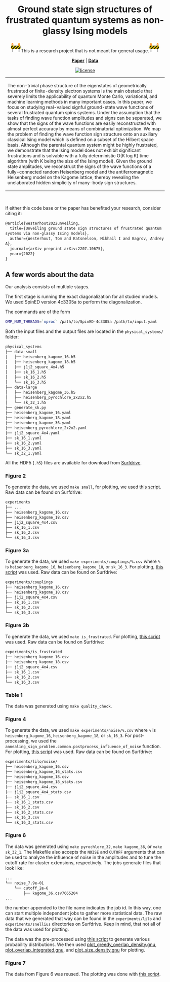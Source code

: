 <h1 align="center">
Ground state sign structures of frustrated quantum systems as non-glassy Ising models
</h1>

<div align="center">

<img src="assets/construction_1f6a7.png" width="32">This is a research project that is not meant for general usage.<img src="assets/construction_1f6a7.png" width="32"><br>

[**Paper**](https://arxiv.org/abs/2207.10675) | [**Data**](https://surfdrive.surf.nl/files/index.php/s/Ec5CILNO5tbXlVk)

[![license](https://img.shields.io/github/license/twesterhout/annealing-sign-problem.svg?style=flat-square)](LICENSE)


<table>
<tr>
<td>

The non-trivial phase structure of the eigenstates of geometrically frustrated
or finite-density electron systems is the main obstacle that severely limits
the applicability of quantum Monte Carlo, variational, and machine learning
methods in many important cases. In this paper, we focus on studying
real-valued signful ground-state wave functions of several frustrated quantum
spins systems. Under the assumption that the tasks of finding wave function
amplitudes and signs can be separated, we show that the signs of the wave
functions are easily reconstructed with almost perfect accuracy by means of
combinatorial optimization. We map the problem of finding the wave function
sign structure onto an auxiliary classical Ising model which is defined on a
subset of the Hilbert space basis. Although the parental quantum system might
be highly frustrated, we demonstrate that the Ising model does not exhibit
significant frustrations and is solvable with a fully deterministic O(K log K)
time algorithm (with K being the size of the Ising model). Given the ground
state amplitudes, we reconstruct the signs of the wave functions of a
fully-connected random Heisenberg model and the antiferromagnetic Heisenberg
model on the Kagome lattice, thereby revealing the unelaborated hidden
simplicity of many-body sign structures.

</td>
</tr>
</table>

</div>

<br />

If either this code base or the paper has benefited your research, consider citing it:

```
@article{westerhout2022unveiling,
  title={Unveiling ground state sign structures of frustrated quantum systems via non-glassy Ising models},
  author={Westerhout, Tom and Katsnelson, Mikhail I and Bagrov, Andrey A},
  journal={arXiv preprint arXiv:2207.10675},
  year={2022}
}
```

## A few words about the data

Our analysis consists of multiple stages.

The first stage is running the exact diagonalization for all studied models. We
used SpinED version 4c3305a to perform the diagonalization.

The commands are of the form

```bash
OMP_NUM_THREADS=`nproc` /path/to/SpinED-4c3305a /path/to/input.yaml
```

Both the input files and the output files are located in the `physical_systems/` folder:

```
physical_systems
├── data-small
│   ├── heisenberg_kagome_16.h5
│   ├── heisenberg_kagome_18.h5
│   ├── j1j2_square_4x4.h5
│   ├── sk_16_1.h5
│   ├── sk_16_2.h5
│   └── sk_16_3.h5
├── data-large
│   ├── heisenberg_kagome_36.h5
│   ├── heisenberg_pyrochlore_2x2x2.h5
│   └── sk_32_1.h5
├── generate_sk.py
├── heisenberg_kagome_16.yaml
├── heisenberg_kagome_18.yaml
├── heisenberg_kagome_36.yaml
├── heisenberg_pyrochlore_2x2x2.yaml
├── j1j2_square_4x4.yaml
├── sk_16_1.yaml
├── sk_16_2.yaml
├── sk_16_3.yaml
└── sk_32_1.yaml
```

All the HDF5 (`.h5`) files are available for download from
[Surfdrive](https://surfdrive.surf.nl/files/index.php/s/Ec5CILNO5tbXlVk).


### Figure 2

To generate the data, we used `make small`, for plotting, we used [this
script](./figures/plot_annealing_on_small_systems.gnu). Raw data can be found
on Surfdrive:

```
experiments
├── ...
├── heisenberg_kagome_16.csv
├── heisenberg_kagome_18.csv
├── j1j2_square_4x4.csv
├── sk_16_1.csv
├── sk_16_2.csv
└── sk_16_3.csv
```

### Figure 3a

To generate the data, we used `make experiments/couplings/%.csv` where `%` is
`heisenberg_kagome_16`, `heisenberg_kagome_18`, or `sk_16_3`. For plotting,
[this script](./figures/plot_coupling_distribution.gnu) was used. Raw data can be found on Surfdrive:

```
experiments/couplings
├── heisenberg_kagome_16.csv
├── heisenberg_kagome_18.csv
├── j1j2_square_4x4.csv
├── sk_16_1.csv
├── sk_16_2.csv
└── sk_16_3.csv
```

### Figure 3b

To generate the data, we used `make is_frustrated`. For plotting, [this
script](./figures/plot_frustration_probability.gnu) was used. Raw data can be
found on Surfdrive:

```
experiments/is_frustrated
├── heisenberg_kagome_16.csv
├── heisenberg_kagome_18.csv
├── j1j2_square_4x4.csv
├── sk_16_1.csv
├── sk_16_2.csv
└── sk_16_3.csv
```

### Table 1

The data was generated using `make quality_check`.

### Figure 4

To generate the data, we used `make experiments/noise/%.csv` where `%` is
`heisenberg_kagome_16`, `heisenberg_kagome_18`, or `sk_16_3`. For
post-processing, we used the
`annealing_sign_problem.common.postprocess_influence_of_noise` function. For
plotting, [this script](./figures/plot_amplitude_vs_sign_overlap.gnu) was used.
Raw data can be found on Surfdrive:

```
experiments/lilo/noise/
├── heisenberg_kagome_16.csv
├── heisenberg_kagome_16_stats.csv
├── heisenberg_kagome_18.csv
├── heisenberg_kagome_18_stats.csv
├── j1j2_square_4x4.csv
├── j1j2_square_4x4_stats.csv
├── sk_16_1.csv
├── sk_16_1_stats.csv
├── sk_16_2.csv
├── sk_16_2_stats.csv
├── sk_16_3.csv
└── sk_16_3_stats.csv
```

### Figure 6

The data was generated using `make pyrochlore_32`, `make kagome_36`, or `make
sk_32_1`. The Makefile also accepts the `NOISE` and `CUTOFF` arguments that can
be used to analyze the influence of noise in the amplitudes and to tune the
cutoff rate for cluster extensions, respectively. The jobs generate files that look like:

```
...
└── noise_7.9e-01
    └── cutoff_2e-6
        ├── kagome_36.csv7665204
...
```

the number appended to the file name indicates the job id. In this way, one can
start multiple independent jobs to gather more statistical data. The raw data
that we generated that way can be found in the `experiments/lilo` and
`experiments/snellius` directories on Surfdrive. Keep in mind, that not all
of the data was used for plotting.

The data was the pre-processed using [this script](./figures/density.py) to
generate various probability distributions. We then used
[plot_greedy_overlap_density.gnu](./figures/plot_greedy_overlap_density.gnu),
[plot_overlap_integrated.gnu](./figures/plot_overlap_integrated.gnu), and
[plot_size_density.gnu](./figures/plot_size_density.gnu) for plotting.

### Figure 7

The data from Figure 6 was reused. The plotting was done with [this
script](./figures/plot_greedy_overlap_density.gnu).
